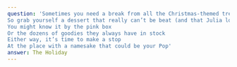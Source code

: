 ```yaml
---
question: 'Sometimes you need a break from all the Christmas-themed treats
So grab yourself a dessert that really can’t be beat (and that Julia loves to eat)
You might know it by the pink box
Or the dozens of goodies they always have in stock
Either way, it’s time to make a stop
At the place with a namesake that could be your Pop'
answer: The Holiday
---
```


